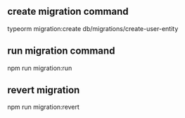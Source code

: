 ## create migration command
typeorm migration:create db/migrations/create-user-entity 

## run migration command
npm run migration:run

## revert migration
npm run migration:revert